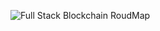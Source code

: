 ![Full Stack Blockchain RoudMap](https://github.com/ArDapps/Blockchain_roudmap_2025/assets/91119772/b6889c59-ddc2-484a-bda8-9af7eebccbe4)
